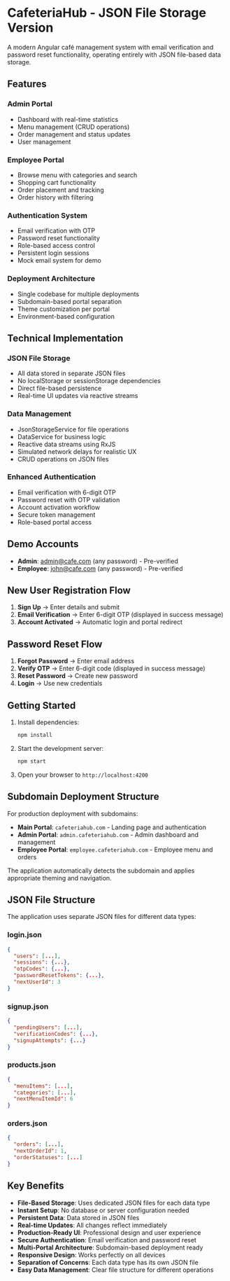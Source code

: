 # CafeteriaHub - JSON File Storage Version

A modern Angular café management system with email verification and password reset functionality, operating entirely with JSON file-based data storage.

## Features

### Admin Portal
- Dashboard with real-time statistics
- Menu management (CRUD operations)
- Order management and status updates
- User management

### Employee Portal
- Browse menu with categories and search
- Shopping cart functionality
- Order placement and tracking
- Order history with filtering

### Authentication System
- Email verification with OTP
- Password reset functionality
- Role-based access control
- Persistent login sessions
- Mock email system for demo

### Deployment Architecture
- Single codebase for multiple deployments
- Subdomain-based portal separation
- Theme customization per portal
- Environment-based configuration

## Technical Implementation

### JSON File Storage
- All data stored in separate JSON files
- No localStorage or sessionStorage dependencies
- Direct file-based persistence
- Real-time UI updates via reactive streams

### Data Management
- JsonStorageService for file operations
- DataService for business logic
- Reactive data streams using RxJS
- Simulated network delays for realistic UX
- CRUD operations on JSON files

### Enhanced Authentication
- Email verification with 6-digit OTP
- Password reset with OTP validation
- Account activation workflow
- Secure token management
- Role-based portal access

## Demo Accounts

- **Admin**: admin@cafe.com (any password) - Pre-verified
- **Employee**: john@cafe.com (any password) - Pre-verified

## New User Registration Flow

1. **Sign Up** → Enter details and submit
2. **Email Verification** → Enter 6-digit OTP (displayed in success message)
3. **Account Activated** → Automatic login and portal redirect

## Password Reset Flow

1. **Forgot Password** → Enter email address
2. **Verify OTP** → Enter 6-digit code (displayed in success message)
3. **Reset Password** → Create new password
4. **Login** → Use new credentials

## Getting Started

1. Install dependencies:
   ```bash
   npm install
   ```

2. Start the development server:
   ```bash
   npm start
   ```

3. Open your browser to `http://localhost:4200`

## Subdomain Deployment Structure

For production deployment with subdomains:

- **Main Portal**: `cafeteriahub.com` - Landing page and authentication
- **Admin Portal**: `admin.cafeteriahub.com` - Admin dashboard and management
- **Employee Portal**: `employee.cafeteriahub.com` - Employee menu and orders

The application automatically detects the subdomain and applies appropriate theming and navigation.

## JSON File Structure

The application uses separate JSON files for different data types:

### login.json
```json
{
  "users": [...],
  "sessions": {...},
  "otpCodes": {...},
  "passwordResetTokens": {...},
  "nextUserId": 3
}
```

### signup.json
```json
{
  "pendingUsers": [...],
  "verificationCodes": {...},
  "signupAttempts": {...}
}
```

### products.json
```json
{
  "menuItems": [...],
  "categories": [...],
  "nextMenuItemId": 6
}
```

### orders.json
```json
{
  "orders": [...],
  "nextOrderId": 1,
  "orderStatuses": [...]
}
```

## Key Benefits

- **File-Based Storage**: Uses dedicated JSON files for each data type
- **Instant Setup**: No database or server configuration needed
- **Persistent Data**: Data stored in JSON files
- **Real-time Updates**: All changes reflect immediately
- **Production-Ready UI**: Professional design and user experience
- **Secure Authentication**: Email verification and password reset
- **Multi-Portal Architecture**: Subdomain-based deployment ready
- **Responsive Design**: Works perfectly on all devices
- **Separation of Concerns**: Each data type has its own JSON file
- **Easy Data Management**: Clear file structure for different operations